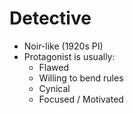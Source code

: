 # Detective

- Noir-like (1920s PI)
- Protagonist is usually: 
	- Flawed
	- Willing to bend rules
	- Cynical
	- Focused / Motivated
